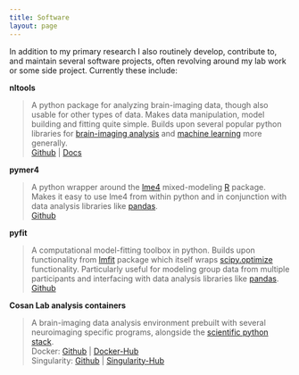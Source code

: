 ```yaml
---
title: Software
layout: page
---
```


In addition to my primary research I also routinely develop, contribute to, and maintain several software projects, often revolving around my lab work or some side project. Currently these include:

**nltools**

>A python package for analyzing brain-imaging data, though also usable for other types of data. Makes data manipulation, model building and fitting quite simple. Builds upon several popular python libraries for [brain-imaging analysis](http://nipy.org/) and [machine learning](http://scikit-learn.org/stable/) more generally.         
>[Github](https://github.com/ljchang/nltools) |  [Docs](http://neurolearn.readthedocs.io/en/latest/)

**pymer4**

>A python wrapper around the [lme4](https://cran.r-project.org/web/packages/lme4/index.html) mixed-modeling [R](https://www.r-project.org/) package. Makes it easy to use lme4 from within python and in conjunction with data analysis libraries like [pandas](http://pandas.pydata.org/).  
>[Github](https://github.com/ejolly/pymer4)

**pyfit**

>A computational model-fitting toolbox in python. Builds upon functionality from [lmfit](https://github.com/lmfit/lmfit-py) package which itself wraps [scipy.optimize](https://docs.scipy.org/doc/scipy/reference/optimize.html) functionality. Particularly useful for modeling group data from multiple participants and interfacing with data analysis libraries like  [pandas](http://pandas.pydata.org/).  
>[Github](https://github.com/ejolly/pyfit)


**Cosan Lab analysis containers**

>A brain-imaging data analysis environment prebuilt with several neuroimaging specific programs, alongside the [scientific python stack](https://www.scipy.org/about.html).  
>Docker: [Github](https://github.com/cosanlab/cosanToolsDocker) | [Docker-Hub](https://hub.docker.com/r/ejolly/cosantoolsdocker/)  
>Singularity: [Github](https://github.com/cosanlab/cosanToolsSingularity) | [Singularity-Hub](https://singularity-hub.org/collections/108/)
